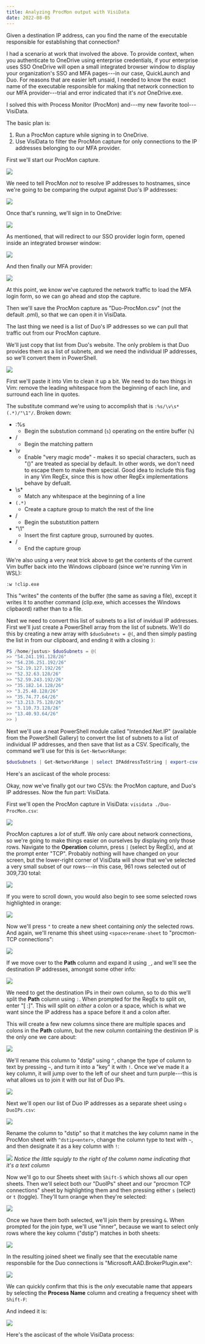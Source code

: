 ```yaml
---
title: Analyzing ProcMon output with VisiData
date: 2022-08-05
---
```

Given a destination IP address, can you find the name of the executable responsible for establishing that connection?

I had a scenario at work that involved the above. To provide context, when you authenticate to OneDrive using enterprise credentials, if your enterprise uses SSO OneDrive will open a small integrated browser window to display your organization's SSO and MFA pages---in our case, QuickLaunch and Duo. For reasons that are easier left unsaid, I needed to know the exact name of the executable responsible for making that network connection to our MFA provider---trial and error indicated that it's *not* OneDrive.exe.

I solved this with Process Monitor (ProcMon) and---my new favorite tool---VisiData.

The basic plan is:
1. Run a ProcMon capture while signing in to OneDrive.
1. Use VisiData to filter the ProcMon capture for only connections to the IP addresses belonging to our MFA provider.

First we'll start our ProcMon capture. 

![](Screenshot_2022-08-08_081412.png)

We need to tell ProcMon *not* to resolve IP addresses to hostnames, since we're going to be comparing the output against Duo's IP addresses:

![](Screenshot%202022-08-05%20114014.png)

Once that's running, we'll sign in to OneDrive:

![](Screenshot%202022-08-05%20085036.png)

As mentioned, that will redirect to our SSO provider login form, opened inside an integrated browser window:

![](Screenshot%202022-08-05%20085212.png)

And then finally our MFA provider:

![](Screenshot_2022-08-05_125205.png)

At this point, we know we've captured the network traffic to load the MFA login form, so we can go ahead and stop the capture.

Then we'll save the ProcMon capture as "Duo-ProcMon.csv" (not the default .pml), so that we can open it in VisiData.

The last thing we need is a list of Duo's IP addresses so we can pull that traffic out from our ProcMon capture.

We'll just copy that list from Duo's website. The only problem is that Duo provides them as a list of subnets, and we need the individual IP addresses, so we'll convert them in PowerShell.

![](Screenshot%202022-08-05%20090418.png)

First we'll paste it into Vim to clean it up a bit. We need to do two things in Vim: remove the leading whitespace from the beginning of each line, and surround each line in quotes.

<script id="asciicast-FNNOKZCyICDB1k1UsdROY845Z" src="https://asciinema.org/a/FNNOKZCyICDB1k1UsdROY845Z.js" async></script>

The substitute command we're using to accomplish that is `:%s/\v\s*(.*)/"\1"/`. Broken down:
- :%s
  - Begin the substution command (`s`) operating on the entire buffer (`%`)
- /
  - Begin the matching pattern
- \v
  - Enable "very magic mode" - makes it so special characters, such as "()" are treated as special by default. In other words, we don't need to escape them to make them special. Good idea to include this flag in any Vim RegEx, since this is how other RegEx implementations behave by defualt.
- \s*
  - Match any whitespace at the beginning of a line
- `(.*)`
  - Create a capture group to match the rest of the line
- /
  - Begin the substutition pattern
- "\1"
  - Insert the first capture group, surrouned by quotes.
- /
  - End the capture group

We're also using a very neat trick above to get the contents of the current Vim buffer back into the Windows clipboard (since we're running Vim in WSL):

`:w !clip.exe`

This "writes" the contents of the buffer (the same as saving a file), except it writes it to another command (clip.exe, which accesses the Windows clipbaord) rather than to a file.

Next we need to convert this list of subnets to a list of invidual IP addresses. First we'll just create a PowerShell array from the list of subnets. We'll do this by creating a new array with `$duoSubnets = @(`, and then simply pasting the list in from our clipboard, and ending it with a closing `)`:

```powershell
PS /home/justus> $duoSubnets = @(
>> "54.241.191.128/26"
>> "54.236.251.192/26"
>> "52.19.127.192/26"
>> "52.32.63.128/26"
>> "52.59.243.192/26"
>> "35.182.14.128/26"
>> "3.25.48.128/26"
>> "35.74.77.64/26"
>> "13.213.75.128/26"
>> "3.110.73.128/26"
>> "13.40.93.64/26"
>> )
```

Next we'll use a neat PowerShell module called "Intended.Net.IP" (available from the PowerShell Gallery) to convert the list of subnets to a list of individual IP addresses, and then save that list as a CSV. Specifically, the command we'll use for this is `Get-NetworkRange`:

```powershell
$duoSubnets | Get-NetworkRange | select IPAddressToString | export-csv -NoTypeInformation DuoIPs.csv
```

Here's an asciicast of the whole process:

<script id="asciicast-1UoFArtuJ76ph61cr7pTcSlxY" src="https://asciinema.org/a/1UoFArtuJ76ph61cr7pTcSlxY.js" async></script>

Okay, now we've finally got our two CSVs: the ProcMon capture, and Duo's IP addresses. Now the fun part: VisiData.

First we'll open the ProcMon capture in VisiData: `visidata ./Duo-ProcMon.csv`:

![](Screenshot%202022-08-05%20111553.png)

ProcMon captures a *lot* of stuff. We only care about network connections, so we're going to make things easier on ourselves by displaying only those rows. Navigate to the **Operation** column, press `|` (select by RegEx), and at the prompt enter "TCP". Probably nothing will have changed on your screen, but the lower-right corner of VisiData will show that we've selected a very small subset of our rows---in this case, 961 rows selected out of 309,730 total:

![](Screenshot%202022-08-05%20111855.png)

If you were to scroll down, you would also begin to see some selected rows highlighted in orange:

![](Screenshot%202022-08-05%20112002.png)

Now we'll press `"` to create a new sheet containing *only* the selected rows. And again, we'll rename this sheet using `<space>rename-sheet` to "procmon-TCP connections":

![](Screenshot%202022-08-05%20112158.png)

If we move over to the **Path** column and expand it using `_`, and we'll see the destination IP addresses, amongst some other info:

![](Screenshot%202022-08-05%20112558.png)

We need to get the destination IPs in their own column, so to do this we'll split the **Path** column using `:`. When prompted for the RegEx to split on, enter "[ :]". This will split on *either* a colon or a space, which is what we want since the IP address has a space before it and a colon after.

This will create a few new columns since there are multiple spaces and colons in the **Path** column, but the new column containing the destinion IP is the only one we care about:

![](Screenshot_2022-08-05_140308.png)

We'll rename this column to "dstip" using `^`, change the type of column to text by pressing `~`, and turn it into a "key" it with `!`. Once we've made it a key column, it will jump over to the left of our sheet and turn purple---this is what allows us to join it with our list of Duo IPs.

![](Screenshot_2022-08-05_142010.png)

Next we'll open our list of Duo IP addresses as a separate sheet using `o DuoIPs.csv`:

![](Screenshot_2022-08-08_082533.png)

Rename the column to "dstip" so that it matches the key column name in the ProcMon sheet with `^dstip<enter>`, change the column type to text with `~`, and then designate it as a key column with `!`:

![](Screenshot_2022-08-08_082848.png)
*Notice the little squigly to the right of the column name indicating that it's a text column*

Now we'll go to our Sheets sheet with `Shift-S` which shows all our open sheets. Then we'll select both our "DuoIPs" sheet and our "procmon TCP connections" sheet by highlighting them and then pressing either `s` (select) or `t` (toggle). They'll turn orange when they're selected:

![](Screenshot_2022-08-05_114725.png)

Once we have them both selected, we'll join them by pressing `&`. When prompted for the join type, we'll use "inner", because we want to select only rows where the key column ("dstip") matches in both sheets:

![](Screenshot_2022-08-05_110812.png)

In the resulting joined sheet we finally see that the executable name responsbile for the Duo connections is "Microsoft.AAD.BrokerPlugin.exe":

![](Screenshot_2022-08-05_142010.png)

We can quickly confirm that this is the *only* executable name that appears by selecting the **Process Name** column and creating a frequency sheet with `Shift-F`:

And indeed it is:

![](Screenshot%202022-08-05%20115807.png)

Here's the asciicast of the whole VisiData process:

<script id="asciicast-jKcNcjSNZduOyBxP8fZRyXOmC" src="https://asciinema.org/a/jKcNcjSNZduOyBxP8fZRyXOmC.js" async></script>
